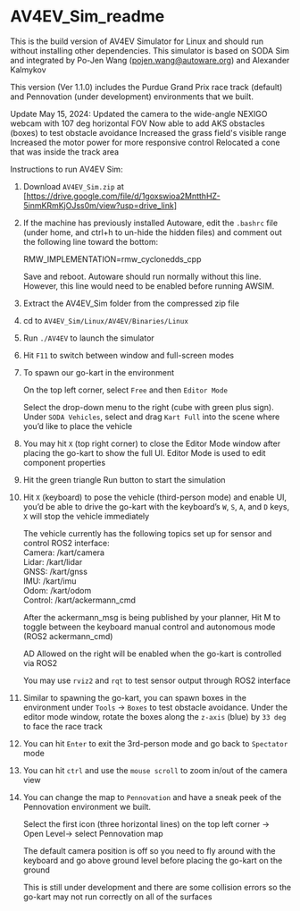 # AV4EV_Sim_readme

This is the build version of AV4EV Simulator for Linux and should run without installing other dependencies. This simulator is based on SODA Sim and integrated by Po-Jen Wang (pojen.wang@autoware.org) and Alexander Kalmykov

This version (Ver 1.1.0) includes the Purdue Grand Prix race track (default) and Pennovation (under development) environments that we built.

Update May 15, 2024:
Updated the camera to the wide-angle NEXIGO webcam with 107 deg horizontal FOV
Now able to add AKS obstacles (boxes) to test obstacle avoidance
Increased the grass field's visible range
Increased the motor power for more responsive control
Relocated a cone that was inside the track area

Instructions to run AV4EV Sim:

1. Download `AV4EV_Sim.zip` at [https://drive.google.com/file/d/1goxswioa2MntthHZ-5inmKRmKjOJss0m/view?usp=drive_link]

2. If the machine has previously installed Autoware, edit the `.bashrc` file (under home, and ctrl+h to un-hide the hidden files) and comment out the following line toward the bottom:

   RMW_IMPLEMENTATION=rmw_cyclonedds_cpp

   Save and reboot. Autoware should run normally without this line. However, this line would need to be enabled before running AWSIM.

3. Extract the AV4EV_Sim folder from the compressed zip file

4. cd to `AV4EV_Sim/Linux/AV4EV/Binaries/Linux`

5. Run `./AV4EV` to launch the simulator

6. Hit `F11` to switch between window and full-screen modes

7. To spawn our go-kart in the environment

   On the top left corner, select `Free` and then `Editor Mode`

   Select the drop-down menu to the right (cube with green plus sign). Under `SODA Vehicles`, select and drag `Kart Full` into the scene where you’d like to place the vehicle

8. You may hit `X` (top right corner) to close the Editor Mode window after placing the go-kart to show the full UI. Editor Mode is used to edit component properties

9. Hit the green triangle Run button to start the simulation

10. Hit `X` (keyboard) to pose the vehicle (third-person mode) and enable UI, you’d be able to drive the go-kart with the keyboard’s `W`, `S`, `A`, and `D` keys, `X` will stop the vehicle immediately

    The vehicle currently has the following topics set up for sensor and control ROS2 interface:  
    Camera: /kart/camera  
    Lidar: /kart/lidar  
    GNSS: /kart/gnss  
    IMU: /kart/imu  
    Odom: /kart/odom  
    Control: /kart/ackermann_cmd  

    After the ackermann_msg is being published by your planner, Hit M to toggle between the keyboard manual control and autonomous mode (ROS2 ackermann_cmd)

    AD Allowed on the right will be enabled when the go-kart is controlled via ROS2

    You may use `rviz2` and `rqt` to test sensor output through ROS2 interface

11. Similar to spawning the go-kart, you can spawn boxes in the environment under `Tools` -> `Boxes` to test obstacle avoidance. Under the editor mode window, rotate the boxes along the `z-axis` (blue) by `33 deg` to face the race track

12. You can hit `Enter` to exit the 3rd-person mode and go back to `Spectator` mode 

13. You can hit `ctrl` and use the `mouse scroll` to zoom in/out of the camera view

14. You can change the map to `Pennovation` and have a sneak peek of the Pennovation environment we built. 

    Select the first icon (three horizontal lines) on the top left corner -> Open Level-> select Pennovation map

    The default camera position is off so you need to fly around with the keyboard and go above ground level before placing the go-kart on the ground

    This is still under development and there are some collision errors so the go-kart may not run correctly on all of the surfaces
